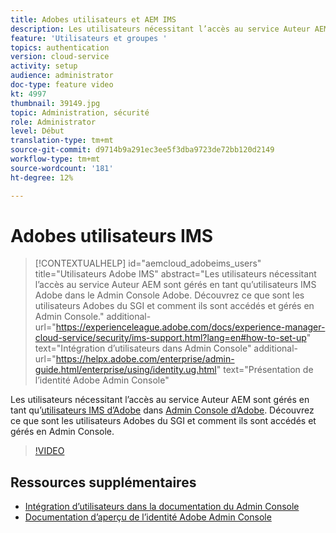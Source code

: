 ```yaml
---
title: Adobes utilisateurs et AEM IMS
description: Les utilisateurs nécessitant l’accès au service Auteur AEM sont gérés en tant qu’utilisateurs IMS Adobe dans le Admin Console Adobe. Découvrez ce que sont les utilisateurs Adobes du SGI et comment ils sont accédés et gérés en Admin Console.
feature: 'Utilisateurs et groupes '
topics: authentication
version: cloud-service
activity: setup
audience: administrator
doc-type: feature video
kt: 4997
thumbnail: 39149.jpg
topic: Administration, sécurité
role: Administrator
level: Début
translation-type: tm+mt
source-git-commit: d9714b9a291ec3ee5f3dba9723de72bb120d2149
workflow-type: tm+mt
source-wordcount: '181'
ht-degree: 12%

---
```



# Adobes utilisateurs IMS

>[!CONTEXTUALHELP]
>id="aemcloud_adobeims_users"
>title="Utilisateurs Adobe IMS"
>abstract="Les utilisateurs nécessitant l’accès au service Auteur AEM sont gérés en tant qu’utilisateurs IMS Adobe dans le Admin Console Adobe. Découvrez ce que sont les utilisateurs Adobes du SGI et comment ils sont accédés et gérés en Admin Console."
>additional-url="https://experienceleague.adobe.com/docs/experience-manager-cloud-service/security/ims-support.html?lang=en#how-to-set-up" text="Intégration d’utilisateurs dans Admin Console"
>additional-url="https://helpx.adobe.com/enterprise/admin-guide.html/enterprise/using/identity.ug.html" text="Présentation de l’identité Adobe Admin Console"

Les utilisateurs nécessitant l’accès au service Auteur AEM sont gérés en tant qu’[utilisateurs IMS d’Adobe](https://helpx.adobe.com/fr/enterprise/using/set-up-identity.html) dans [Admin Console d’Adobe](https://adminconsole.adobe.com). Découvrez ce que sont les utilisateurs Adobes du SGI et comment ils sont accédés et gérés en Admin Console.

>[!VIDEO](https://video.tv.adobe.com/v/39149/?quality=12&learn=on)

## Ressources supplémentaires

+ [Intégration d’utilisateurs dans la documentation du Admin Console](https://docs.adobe.com/content/help/en/experience-manager-cloud-service/security/ims-support.html#onboarding-users-in-admin-console)
+ [Documentation d’aperçu de l’identité Adobe Admin Console](https://helpx.adobe.com/fr/enterprise/using/identity.html)

